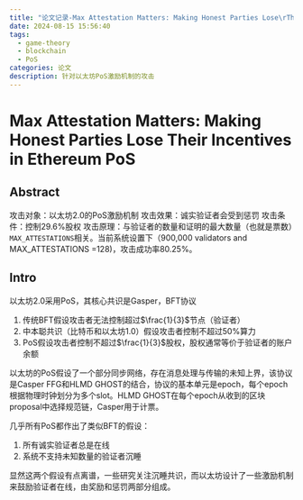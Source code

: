 ```yaml
---
title: "论文记录-Max Attestation Matters: Making Honest Parties Lose\rTheir Incentives in Ethereum PoS"
date: 2024-08-15 15:56:40
tags:
  - game-theory
  - blockchain
  - PoS
categories: 论文
description: 针对以太坊PoS激励机制的攻击
---
```

# Max Attestation Matters: Making Honest Parties Lose Their Incentives in Ethereum PoS

## Abstract
攻击对象：以太坊2.0的PoS激励机制
攻击效果：诚实验证者会受到惩罚
攻击条件：控制29.6%股权
攻击原理：与验证者的数量和证明的最大数量（也就是票数）`MAX_ATTESTATIONS`相关。当前系统设置下（900,000 validators and MAX_ATTESTATIONS =128)，攻击成功率80.25%。

## Intro
以太坊2.0采用PoS，其核心共识是Gasper，BFT协议

1. 传统BFT假设攻击者无法控制超过$\frac{1}{3}$节点（验证者）
2. 中本聪共识（比特币和以太坊1.0）假设攻击者控制不超过50%算力
3. PoS假设攻击者控制不超过$\frac{1}{3}$股权，股权通常等价于验证者的账户余额

以太坊的PoS假设了一个部分同步网络，存在消息处理与传输的未知上界，该协议是Casper FFG和HLMD GHOST的结合，协议的基本单元是epoch，每个epoch根据物理时钟划分为多个slot。HLMD GHOST在每个epoch从收到的区块proposal中选择规范链，Casper用于计票。

几乎所有PoS都作出了类似BFT的假设：
1. 所有诚实验证者总是在线
2. 系统不支持未知数量的验证者沉睡

显然这两个假设有点离谱，一些研究关注沉睡共识，而以太坊设计了一些激励机制来鼓励验证者在线，由奖励和惩罚两部分组成。



